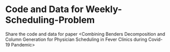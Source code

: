 # Code and Data for Weekly-Scheduling-Problem
Share the code and data for paper &lt;Combining Benders Decomposition and Column Generation for Physician Scheduling in Fever Clinics during Covid-19 Pandemic>
